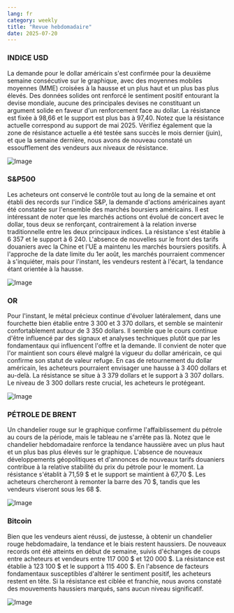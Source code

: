 ```yaml
---
lang: fr
category: weekly
title: "Revue hebdomadaire"
date: 2025-07-20
---
```


### INDICE USD

La demande pour le dollar américain s'est confirmée pour la deuxième semaine consécutive sur le graphique, avec des moyennes mobiles moyennes (MME) croisées à la hausse et un plus haut et un plus bas plus élevés. Des données solides ont renforcé le sentiment positif entourant la devise mondiale, aucune des principales devises ne constituant un argument solide en faveur d'un renforcement face au dollar. La résistance est fixée à 98,66 et le support est plus bas à 97,40. Notez que la résistance actuelle correspond au support de mai 2025. Vérifiez également que la zone de résistance actuelle a été testée sans succès le mois dernier (juin), et que la semaine dernière, nous avons de nouveau constaté un essoufflement des vendeurs aux niveaux de résistance.

![Image](https://markleighedu.github.io/img/Jul-2025/20-Jul-2025/usdindex.jpg)

### S&P500

Les acheteurs ont conservé le contrôle tout au long de la semaine et ont établi des records sur l'indice S&P, la demande d'actions américaines ayant été constatée sur l'ensemble des marchés boursiers américains. Il est intéressant de noter que les marchés actions ont évolué de concert avec le dollar, tous deux se renforçant, contrairement à la relation inverse traditionnelle entre les deux principaux indices. La résistance s'est établie à 6 357 et le support à 6 240. L'absence de nouvelles sur le front des tarifs douaniers avec la Chine et l'UE a maintenu les marchés boursiers positifs. À l'approche de la date limite du 1er août, les marchés pourraient commencer à s'inquiéter, mais pour l'instant, les vendeurs restent à l'écart, la tendance étant orientée à la hausse.

![Image](https://markleighedu.github.io/img/Jul-2025/20-Jul-2025/sp500.jpg)

### OR

Pour l'instant, le métal précieux continue d'évoluer latéralement, dans une fourchette bien établie entre 3 300 et 3 370 dollars, et semble se maintenir confortablement autour de 3 350 dollars. Il semble que le cours continue d'être influencé par des signaux et analyses techniques plutôt que par les fondamentaux qui influencent l'offre et la demande. Il convient de noter que l'or maintient son cours élevé malgré la vigueur du dollar américain, ce qui confirme son statut de valeur refuge. En cas de retournement du dollar américain, les acheteurs pourraient envisager une hausse à 3 400 dollars et au-delà. La résistance se situe à 3 379 dollars et le support à 3 307 dollars. Le niveau de 3 300 dollars reste crucial, les acheteurs le protégeant.

![Image](https://markleighedu.github.io/img/Jul-2025/20-Jul-2025/gold.jpg)

### PÉTROLE DE BRENT

Un chandelier rouge sur le graphique confirme l'affaiblissement du pétrole au cours de la période, mais le tableau ne s'arrête pas là. Notez que le chandelier hebdomadaire renforce la tendance haussière avec un plus haut et un plus bas plus élevés sur le graphique. L'absence de nouveaux développements géopolitiques et d'annonces de nouveaux tarifs douaniers contribue à la relative stabilité du prix du pétrole pour le moment. La résistance s'établit à 71,59 $ et le support se maintient à 67,70 $. Les acheteurs chercheront à remonter la barre des 70 $, tandis que les vendeurs viseront sous les 68 $.

![Image](https://markleighedu.github.io/img/Jul-2025/20-Jul-2025/brentoil.jpg)

### Bitcoin

Bien que les vendeurs aient réussi, de justesse, à obtenir un chandelier rouge hebdomadaire, la tendance et le biais restent haussiers. De nouveaux records ont été atteints en début de semaine, suivis d'échanges de coups entre acheteurs et vendeurs entre 117 000 $ et 120 000 $. La résistance est établie à 123 100 $ et le support à 115 400 $. En l'absence de facteurs fondamentaux susceptibles d'altérer le sentiment positif, les acheteurs restent en tête. Si la résistance est ciblée et franchie, nous avons constaté des mouvements haussiers marqués, sans aucun niveau significatif.

![Image](https://markleighedu.github.io/img/Jul-2025/20-Jul-2025/bitcoin.jpg)

